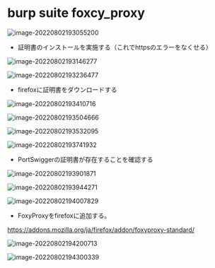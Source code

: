 # burp suite foxcy_proxy

![image-20220802193055200](C:\Users\nflabs-03\Documents\git\TIL\TIL\設定関連\img\image-20220802193055200.png)

* 証明書のインストールを実施する（これでhttpsのエラーをなくせる）

![image-20220802193146277](C:\Users\nflabs-03\Documents\git\TIL\TIL\設定関連\img\image-20220802193146277.png)

![image-20220802193236477](C:\Users\nflabs-03\Documents\git\TIL\TIL\設定関連\img\image-20220802193236477.png)

* firefoxに証明書をダウンロードする

![image-20220802193410716](C:\Users\nflabs-03\Documents\git\TIL\TIL\設定関連\img\image-20220802193410716.png)

![image-20220802193504666](C:\Users\nflabs-03\Documents\git\TIL\TIL\設定関連\img\image-20220802193504666.png)

![image-20220802193532095](C:\Users\nflabs-03\Documents\git\TIL\TIL\設定関連\img\image-20220802193532095.png)

![image-20220802193741932](C:\Users\nflabs-03\Documents\git\TIL\TIL\設定関連\img\image-20220802193741932.png)

* PortSwiggerの証明書が存在することを確認する

![image-20220802193901871](C:\Users\nflabs-03\Documents\git\TIL\TIL\設定関連\img\image-20220802193901871.png)

![image-20220802193944271](C:\Users\nflabs-03\Documents\git\TIL\TIL\設定関連\img\image-20220802193944271.png)

![image-20220802194007829](C:\Users\nflabs-03\Documents\git\TIL\TIL\設定関連\img\image-20220802194007829.png)

* FoxyProxyをfirefoxに追加する。

https://addons.mozilla.org/ja/firefox/addon/foxyproxy-standard/

![image-20220802194200713](C:\Users\nflabs-03\Documents\git\TIL\TIL\設定関連\img\image-20220802194200713.png)

![image-20220802194300339](C:\Users\nflabs-03\Documents\git\TIL\TIL\設定関連\img\image-20220802194300339.png)